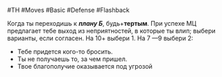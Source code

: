 #TH #Moves #Basic #Defense #Flashback 

Когда ты переходишь к ***плану Б***, будь+**тертым**. При успехе МЦ предлагает тебе выход из неприятностей, в которые ты влип; выбери варианты, если согласен. На 10+ выбери 1. На 7 —9 выбери 2:
- Тебе придется кого-то бросить.
- Ты не получаешь то, за чем пришел.
- Твое благополучие оказывается под угрозой